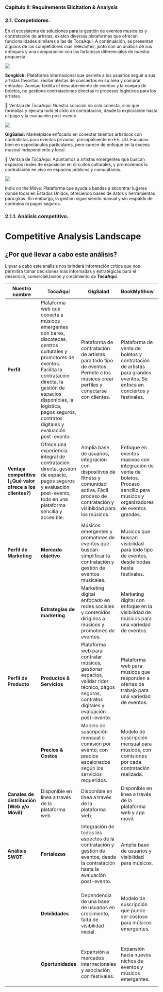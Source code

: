 ### Capítulo II: Requirements Elicitation & Analysis

###   2.1. Competidores. 

En el ecosistema de soluciones para la gestión de eventos musicales y contratación de artistas, existen diversas plataformas que ofrecen funcionalidades similares a las de TocaAquí. A continuación, se presentan algunos de los competidores más relevantes, junto con un análisis de sus enfoques y una comparación con las fortalezas diferenciales de nuestra propuesta.

  

![](https://lh7-rt.googleusercontent.com/docsz/AD_4nXcc2QbarSrTC8Ej29KoXBeUiejtkenBJtu7_4QkA_JcLuLes6K0_0yVXT96SnrPP29lA0XO9U1Ytvhx8Z-VHhUGzLbVNRNxz0GtAyZdWHnjfjsLy9-2iuFaPD7bSVTpUGPc05rG?key=UTGk9fNRTPANN7JnqgZpalhy)

**Songkick:** Plataforma internacional que permite a los usuarios seguir a sus artistas favoritos, recibir alertas de conciertos en su área y comprar entradas. Aunque facilita el descubrimiento de eventos y la compra de boletos, no gestiona contrataciones directas ni procesos logísticos para los artistas.

🔹 Ventaja de TocaAquí: Nuestra solución no solo conecta, sino que formaliza y ejecuta todo el ciclo de contratación, desde la exploración hasta el pago y la evaluación post-evento.

![](https://lh7-rt.googleusercontent.com/docsz/AD_4nXdK__S_0ktshktw1DYJSkkTY3LbpbB-nusJl1iPyna4gxduXR5ZRwj4pj-jWV4Jdi5jgV6EOS7NVm8oddeSggfPgW22tTmFEda7dwzYGIOxRYRx9jdhMmxt08iiLXnOOBRF_pyGCQ?key=UTGk9fNRTPANN7JnqgZpalhy)

**GigSalad:**  Marketplace enfocado en conectar talentos artísticos con contratistas para eventos privados, principalmente en EE. UU. Funciona bien en espectáculos particulares, pero carece de enfoque en la escena musical independiente y local.

🔹 Ventaja de TocaAquí: Apuntamos a artistas emergentes que buscan espacios reales de exposición en circuitos culturales, y promovemos la contratación en vivo en espacios públicos y comunitarios.


![](https://lh7-rt.googleusercontent.com/docsz/AD_4nXfluwZjQSItm_-HnJzteiZ8-JxMEpgsyrurPUN3HsqOs2CliiFVulB2ve3-v05hR4XtUOlBOFgBDI-7iSevJhvSxr0VfAt9GazqQ_ejyjzmjlAK-y_FUMlEKyMwju3Jg0zv8xvuaA?key=UTGk9fNRTPANN7JnqgZpalhy)

  

Indie on the Move: Plataforma que ayuda a bandas a encontrar lugares donde tocar en Estados Unidos, ofreciendo bases de datos y herramientas para giras. Sin embargo, la gestión sigue siendo manual y sin respaldo de contratos ni pagos seguros.


### 2.1.1. Análisis competitivo. 

# Competitive Analysis Landscape

## ¿Por qué llevar a cabo este análisis?
Llevar a cabo este análisis nos brindará información crítica que nos permitirá tomar decisiones más informadas y estratégicas para el desarrollo, comercialización y crecimiento de **TocaAquí**.

| **Nuestro nombre**    | **TocaAquí** | **GigSalad** | **BookMyShow** | **Vagabond Booking** |
|-----------------------|-------------|--------------|----------------|----------------------|
| **Perfil**            | Plataforma web que conecta a músicos emergentes con bares, discotecas, centros culturales y promotores de eventos. Facilita la contratación directa, la gestión de espacios disponibles, la logística, pagos seguros, contratos digitales y evaluación post-evento. | Plataforma de contratación de artistas para todo tipo de eventos. Permite a los músicos crear perfiles y conectarse con clientes. | Plataforma de venta de boletos y contratación de artistas para grandes eventos. Se enfoca en conciertos y festivales. | Plataforma especializada en la contratación de bandas y músicos para eventos privados y corporativos. |
| **Ventaja competitiva (¿Qué valor ofrece a los clientes?)** | Ofrece una experiencia integral de contratación directa, gestión de espacio, pagos seguros y evaluación post-evento, todo en una plataforma sencilla y accesible. | Amplia base de usuarios, integración con dispositivos de fitness y comunidad activa. Fácil proceso de contratación y visibilidad para los músicos. | Enfoque en eventos masivos con integración de venta de boletos. Proceso sencillo para músicos y organizadores de eventos grandes. | Enfoque exclusivo en eventos privados y corporativos, con una red de contactos en el sector empresarial. |
| **Perfil de Marketing** | **Mercado objetivo** | Músicos emergentes y promotores de eventos que buscan simplificar la contratación y gestión de eventos musicales. | Músicos que buscan visibilidad para todo tipo de eventos, desde bodas hasta festivales. | Promotores de conciertos y festivales que buscan contratar artistas para grandes eventos. | Organizaciones privadas y corporaciones que buscan contratar artistas exclusivos para eventos internos o de alto perfil. |
|                       | **Estrategias de marketing** | Marketing digital enfocado en redes sociales y contenidos dirigidos a músicos y promotores de eventos. | Marketing digital con enfoque en la visibilidad de músicos para una variedad de eventos. | Publicidad dirigida a organizadores de eventos masivos, festivales y conciertos. | Marketing dirigido a empresas y organizaciones privadas con necesidad de entretenimiento exclusivo para sus eventos. |
| **Perfil de Producto** | **Productos & Servicios** | Plataforma web para contratar músicos, gestionar espacios, validar rider técnico, pagos seguros, contratos digitales y evaluación post-evento. | Plataforma web para músicos que responden a ofertas de trabajo para una variedad de eventos. | Plataforma de venta de boletos y contratación de artistas para eventos masivos. | Plataforma para la contratación de músicos especializados en eventos privados y corporativos. |
|                       | **Precios & Costos** | Modelo de suscripción mensual o comisión por evento, con precios escalonados según los servicios requeridos. | Modelo de suscripción mensual para músicos, con comisiones por cada contratación realizada. | Modelo basado en la venta de boletos y comisión por cada contrato realizado. | Comisión por cada contrato, con servicios premium que permiten visibilidad adicional en la plataforma. |
| **Canales de distribución (Web y/o Móvil)** | Disponible en línea a través de la plataforma web. | Disponible en línea a través de la plataforma web. | Disponible en línea a través de la plataforma web y app móvil. | Disponible en línea a través de la plataforma web. |
| **Análisis SWOT** | **Fortalezas** | Integración de todos los aspectos de la contratación y gestión de eventos, desde la contratación hasta la evaluación post-evento. | Amplia base de usuarios y visibilidad para músicos. | Enfoque en grandes eventos y visibilidad masiva. | Exclusividad y enfoque en eventos privados de alto perfil, con un fuerte enfoque corporativo. |
|                       | **Debilidades** | Dependencia de una base de usuarios en crecimiento, falta de visibilidad inicial. | Modelo de suscripción que puede ser costoso para músicos emergentes. | Focalización en eventos masivos, lo que puede excluir a músicos emergentes o eventos pequeños. | Limitado a eventos privados y corporativos, lo que reduce el alcance al mercado más amplio. |
|                       | **Oportunidades** | Expansión a mercados internacionales y asociación con festivales. | Expansión hacia nuevos nichos de eventos y músicos emergentes. | Expansión hacia eventos privados o más pequeños, aumentando el alcance. | Expansión a eventos públicos o más pequeños, diversificando el mercado. |
